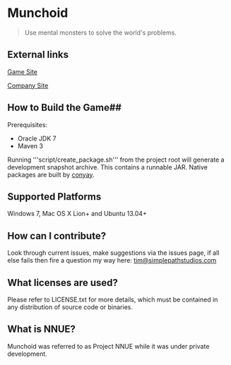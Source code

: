# Munchoid #
> Use mental monsters to solve the world's problems.

## External links ##
[Game Site](http://www.munchoid.com)

[Company Site](http://www.simplepathstudios.com)

## How to Build the Game##
Prerequisites:

* Oracle JDK 7
* Maven 3

Running '''script/create_package.sh''' from the project root  will generate a development snapshot archive. This contains a runnable JAR. Native packages are built by [conyay](http://www.github.com/XBigTK13X/conyay).

## Supported Platforms ##
Windows 7, Mac OS X Lion+ and Ubuntu 13.04+

## How can I contribute? ##
Look through current issues, make suggestions via the issues page, if all else fails then fire a question my way here: tim@simplepathstudios.com

## What licenses are used? ##
Please refer to LICENSE.txt for more details, which must be contained in any distribution of source code or binaries.

## What is NNUE? ##
Munchoid was referred to as Project NNUE while it was under private development.
